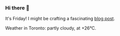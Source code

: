 ### Hi there :wave:

It's Friday! I might be crafting a fascinating [blog post](https://www.benjaminwuethrich.dev).

Weather in Toronto: partly cloudy, at +26°C.
